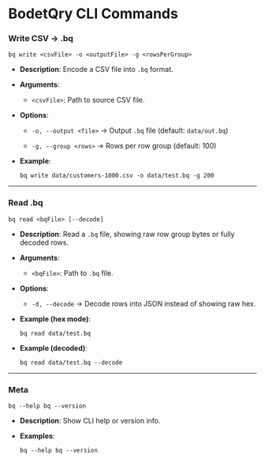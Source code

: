 # BodetQry CLI Commands

### Write CSV → .bq

`bq write <csvFile> -o <outputFile> -g <rowsPerGroup>` 

-   **Description**: Encode a CSV file into `.bq` format.
    
-   **Arguments**:
    
    -   `<csvFile>`: Path to source CSV file.
        
-   **Options**:
    
    -   `-o, --output <file>` → Output `.bq` file (default: `data/out.bq`)
        
    -   `-g, --group <rows>` → Rows per row group (default: 100)
        
-   **Example**:
    
    `bq write data/customers-1000.csv -o data/test.bq -g 200` 
    

----------

### Read .bq

`bq read <bqFile> [--decode]` 

-   **Description**: Read a `.bq` file, showing raw row group bytes or fully decoded rows.
    
-   **Arguments**:
    
    -   `<bqFile>`: Path to `.bq` file.
        
-   **Options**:
    
    -   `-d, --decode` → Decode rows into JSON instead of showing raw hex.
        
-   **Example (hex mode)**:
    
    `bq read data/test.bq` 
    
-   **Example (decoded)**:
    
    `bq read data/test.bq --decode` 
    

----------

### Meta

`bq --help bq --version` 

-   **Description**: Show CLI help or version info.
    
-   **Examples**:
    
    `bq --help bq --version`